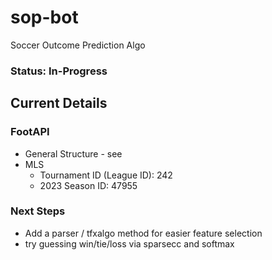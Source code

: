 # sop-bot
Soccer Outcome Prediction Algo

### Status: In-Progress

## Current Details
### FootAPI
* General Structure - see 
* MLS 
    * Tournament ID (League ID): 242
    * 2023 Season ID: 47955

### Next Steps
* Add a parser / tfxalgo method for easier feature selection
* try guessing win/tie/loss via sparsecc and softmax
